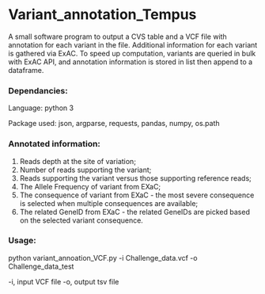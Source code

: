 # Variant_annotation_Tempus

A small software program to output a CVS table and a VCF file with annotation for each variant in the file. Additional information for each variant is gathered via ExAC. To speed up computation, variants are queried in bulk with ExAC API, and  annotation information is stored in list then append to a dataframe. 


### Dependancies:
Language: python 3

Package used: json, argparse, requests, pandas, numpy, os.path

### Annotated information: 
1. Reads depth at the site of variation; 
2. Number of reads supporting the variant; 
3. Reads supporting the variant versus those supporting reference reads; 
4. The Allele Frequency of variant from EXaC;
5. The consequence of variant from EXaC - the most severe consequence is selected when multiple consequences are available;
6. The related GeneID from EXaC - the related GeneIDs are picked based on the selected variant consequence.

### Usage: 

  python variant_annoation_VCF.py -i Challenge_data.vcf -o Challenge_data_test


-i, input VCF file
-o, output tsv file



